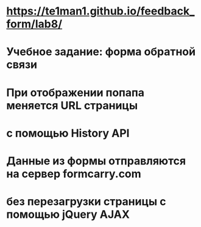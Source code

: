 # https://te1man1.github.io/feedback_form/lab8/
# Учебное задание: форма обратной связи
# При отображении попапа меняется URL страницы
# с помощью History API
# Данные из формы отправляются на сервер formcarry.com
# без перезагрузки страницы с помощью jQuery AJAX
